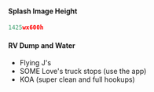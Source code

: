 #### Splash Image Height

```javascript
1425wx600h
```



#### RV Dump and Water 
- Flying J's
- SOME Love's truck stops (use the app)
- KOA (super clean and full hookups)
